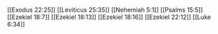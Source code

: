 [[Exodus 22:25]]
[[Leviticus 25:35]]
[[Nehemiah 5:1]]
[[Psalms 15:5]]
[[Ezekiel 18:7]]
[[Ezekiel 18:13]]
[[Ezekiel 18:16]]
[[Ezekiel 22:12]]
[[Luke 6:34]]
